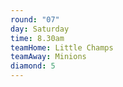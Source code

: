 ```yaml
---
round: "07"
day: Saturday
time: 8.30am
teamHome: Little Champs
teamAway: Minions
diamond: 5
---
```

